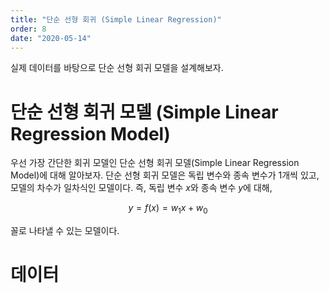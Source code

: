 ```yaml
---
title: "단순 선형 회귀 (Simple Linear Regression)"
order: 8
date: "2020-05-14"
---
```


실제 데이터를 바탕으로 단순 선형 회귀 모델을 설계해보자.

# 단순 선형 회귀 모델 (Simple Linear Regression Model)

우선 가장 간단한 회귀 모델인 단순 선형 회귀 모델(Simple Linear Regression Model)에 대해 알아보자. 단순 선형 회귀 모델은 독립 변수와 종속 변수가 1개씩 있고, 모델의 차수가 일차식인 모델이다. 즉, 독립 변수 $x$와 종속 변수 $y$에 대해,

$$y = f(x) = w_1 x + w_0$$

꼴로 나타낼 수 있는 모델이다.

# 데이터

